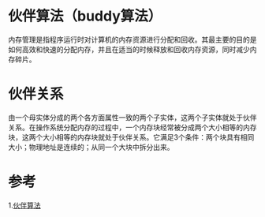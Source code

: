 # 伙伴算法（buddy算法）
内存管理是指程序运行时对计算机的内存资源进行分配和回收。其最主要的目的是如何高效和快速的分配内存，并且在适当的时候释放和回收内存资源，同时减少内存碎片。

# 伙伴关系
由一个母实体分成的两个各方面属性一致的两个子实体，这两个子实体就处于伙伴关系。在操作系统分配内存的过程中，一个内存块经常被分成两个大小相等的内存块，这两个大小相等的内存块就处于伙伴关系。它满足3个条件：两个块具有相同大小；物理地址是连续的；从同一个大块中拆分出来。

# 参考
1.[伙伴算法](https://baike.baidu.com/item/伙伴算法/8511182)
